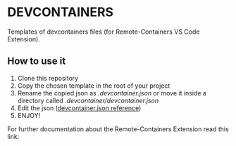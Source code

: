 # DEVCONTAINERS

Templates of devcontainers files (for Remote-Containers VS Code Extension).

## How to use it
1. Clone this repository
2. Copy the chosen template in the root of your project
3. Rename the copied json as *.devcontainer.json* or move it inside a directory called *.devcontainer/devcontainer.json*
4. Edit the json ([devcontainer.json reference](https://code.visualstudio.com/docs/remote/devcontainerjson-reference))
5. ENJOY!

For further documentation about the Remote-Containers Extension read this link: [](https://code.visualstudio.com/docs/remote/create-dev-container)
